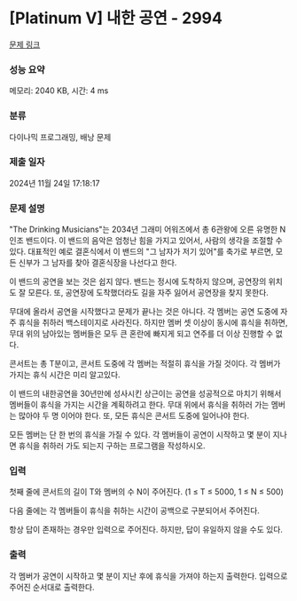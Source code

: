 # [Platinum V] 내한 공연 - 2994 

[문제 링크](https://www.acmicpc.net/problem/2994) 

### 성능 요약

메모리: 2040 KB, 시간: 4 ms

### 분류

다이나믹 프로그래밍, 배낭 문제

### 제출 일자

2024년 11월 24일 17:18:17

### 문제 설명

<p>"The Drinking Musicians"는 2034년 그래미 어워즈에서 총 6관왕에 오른 유명한 N인조 밴드이다. 이 밴드의 음악은 엄청난 힘을 가지고 있어서, 사람의 생각을 조절할 수 있다. 대표적인 예로 결혼식에서 이 밴드의 "그 남자가 저기 있어"를 축가로 부르면, 모든 신부가 그 남자를 찾아 결혼식장을 나선다고 한다.</p>

<p>이 밴드의 공연을 보는 것은 쉽지 않다. 밴드는 정시에 도착하지 않으며, 공연장의 위치도 잘 모른다. 또, 공연장에 도착했더라도 길을 자주 잃어서 공연장을 찾지 못한다.</p>

<p>무대에 올라서 공연을 시작했다고 문제가 끝나는 것은 아니다. 각 멤버는 공연 도중에 자주 휴식을 취하러 백스테이지로 사라진다. 하지만 멤버 셋 이상이 동시에 휴식을 취하면, 무대 위의 남아있는 멤버들은 모두 큰 혼란에 빠지게 되고 연주를 더 이상 진행할 수 없다.</p>

<p>콘서트는 총 T분이고, 콘서트 도중에 각 멤버는 적절히 휴식을 가질 것이다. 각 멤버가 가지는 휴식 시간은 미리 알고있다.</p>

<p>이 밴드의 내한공연을 30년만에 성사시킨 상근이는 공연을 성공적으로 마치기 위해서 멤버들이 휴식을 가지는 시간을 계획하려고 한다. 무대 위에서 휴식을 취하러 가는 멤버는 많아야 두 명 이어야 한다. 또, 모든 휴식은 콘서트 도중에 일어나야 한다.</p>

<p>모든 멤버는 단 한 번의 휴식을 가질 수 있다. 각 멤버들이 공연이 시작하고 몇 분이 지나면 휴식을 취하러 가도 되는지 구하는 프로그램을 작성하시오.</p>

### 입력 

 <p>첫째 줄에 콘서트의 길이 T와 멤버의 수 N이 주어진다. (1 ≤ T ≤ 5000, 1 ≤ N ≤ 500)</p>

<p>다음 줄에는 각 멤버들이 휴식을 취하는 시간이 공백으로 구분되어서 주어진다.</p>

<p>항상 답이 존재하는 경우만 입력으로 주어진다. 하지만, 답이 유일하지 않을 수도 있다. </p>

### 출력 

 <p>각 멤버가 공연이 시작하고 몇 분이 지난 후에 휴식을 가져야 하는지 출력한다. 입력으로 주어진 순서대로 출력한다.</p>

